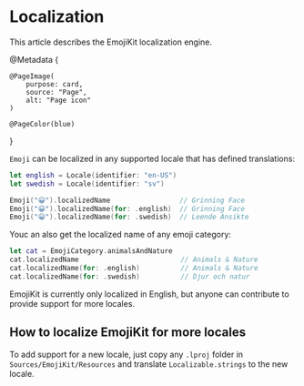 # Localization

This article describes the EmojiKit localization engine.

@Metadata {
    
    @PageImage(
        purpose: card,
        source: "Page",
        alt: "Page icon"
    )
    
    @PageColor(blue)
}

``Emoji`` can be localized in any supported locale that has defined translations:

```swift
let english = Locale(identifier: "en-US")
let swedish = Locale(identifier: "sv")

Emoji("😀").localizedName                 // Grinning Face
Emoji("😀").localizedName(for: .english)  // Grinning Face
Emoji("😀").localizedName(for: .swedish)  // Leende Ansikte
```

Youc an also get the localized name of any emoji category:

```swift
let cat = EmojiCategory.animalsAndNature
cat.localizedName                         // Animals & Nature
cat.localizedName(for: .english)          // Animals & Nature
cat.localizedName(for: .swedish)          // Djur och natur
```

EmojiKit is currently only localized in English, but anyone can contribute to provide support for more locales.


## How to localize EmojiKit for more locales

To add support for a new locale, just copy any `.lproj` folder in `Sources/EmojiKit/Resources` and translate `Localizable.strings` to the new locale.
